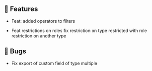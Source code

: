 ## 🚀 Features

- Feat: added operators to filters

- Feat restrictions on roles fix restriction on type restricted with role restriction on another type


## 🐛 Bugs

- Fix export of custom field of type multiple
